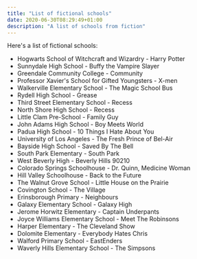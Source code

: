 ```yaml
---
title: "List of fictional schools"
date: 2020-06-30T08:29:49+01:00
description: "A list of schools from fiction"
---
```


Here's a list of fictional schools: 

<ul>
<li>Hogwarts School of Witchcraft and Wizardry - Harry Potter</li>
<li>Sunnydale High School - Buffy the Vampire Slayer</li>
<li>Greendale Community College - Community</li>
<li>Professor Xavier's School for Gifted Youngsters - X-men</li>
<li>Walkerville Elementary School - The Magic School Bus</li>
<li>Rydell High School - Grease</li>
<li>Third Street Elementary School - Recess</li>
<li>North Shore High School - Recess</li>
<li>Little Clam Pre-School - Family Guy</li>
<li>John Adams High School - Boy Meets World</li>
<li>Padua High School - 10 Things I Hate About You</li>
<li>University of Los Angeles - The Fresh Prince of Bel-Air</li>
<li>Bayside High School - Saved By The Bell</li>
<li>South Park Elementary - South Park</li>
<li>West Beverly High - Beverly Hills 90210</li>
<li>Colorado Springs Schoolhouse - Dr. Quinn, Medicine Woman</li>
<li>Hill Valley Schoolhouse - Back to the Future</li>
<li>The Walnut Grove School - Little House on the Prairie</li>
<li>Covington School - The Village</li>
<li>Erinsborough Primary - Neighbours</li>
<li>Galaxy Elementary School - Galaxy High</li>
<li>Jerome Horwitz Elementary - Captain Underpants</li>
<li>Joyce Williams Elementary School - Meet The Robinsons</li>
<li>Harper Elementary - The Cleveland Show</li>
<li>Dolomite Elementary - Everybody Hates Chris</li>
<li>Walford Primary School - EastEnders</li>
<li>Waverly Hills Elementary School - The Simpsons</li>
</ul>